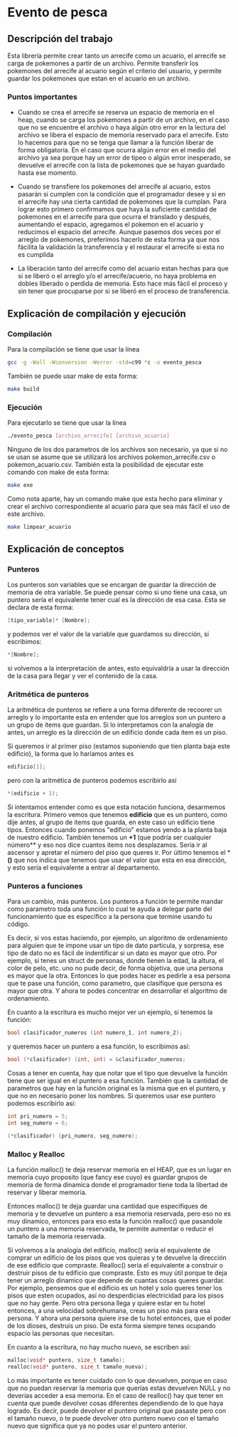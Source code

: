 
# Evento de pesca
 
## Descripción del trabajo

Esta librería permite crear tanto un arrecife como un acuario, el arrecife se carga de pokemones 
a partir de un archivo. Permite transferir los pokemones del arrecife al acuario según el criterio
del usuario, y permite guardar los pokemones que estan en el acuario en un archivo.

### Puntos importantes

* Cuando se crea el arrecife se reserva un espacio de memoria en el heap, cuando se carga los 
pokemones a partir de un archivo, en el caso que no se encuentre el archivo o haya algún otro 
error en la lectura del archivo se libera el espacio de memoria reservado para el arrecife. Esto
lo hacemos para que no se tenga que llamar a la función liberar de forma obligatoria.
En el caso que ocurra algún error en el medio del archivo ya sea porque hay un error de tipeo o 
algún error inesperado, se devuelve el arrecife con la lista de pokemones que se hayan guardado
hasta ese momento.

* Cuando se transfiere los pokemones del arrecife al acuario, estos pasarán si cumplen con la 
condición que el programador desee y si en el arrecife hay una cierta cantidad de pokemones que
la cumplan. Para lograr esto primero confirmamos que haya la suficiente cantidad de pokemones en
el arrecife para que ocurra el translado y después, aumentando el espacio, agregamos el pokemon 
en el acuario y reducimos el espacio del arrecife. 
Aunque pasemos dos veces por el arreglo de pokemones, preferímos hacerlo de esta forma ya que nos
fácilita la validación la transferencia y el restaurar el arrecife si esta no es cumplida

* La liberación tanto del arrecife como del acuario estan hechas para que si se liberó o el
arreglo y/o el arrecife/acuerio, no haya problema en dobles liberado o perdida de memoria. Esto 
hace más fácil el proceso y sin tener que procuparse por si se liberó en el proceso de 
transferencia.

## Explicación de compilación y ejecución

### Compilación

Para la compilación se tiene que usar la línea 

``` bash
gcc -g -Wall -Wconversion -Werror -std=c99 *c -o evento_pesca
```

También se puede usar make de esta forma: 

``` bash
make build
```

### Ejecución

Para ejecutarlo se tiene que usar la línea

``` bash
./evento_pesca [archivo_arrecife] [archivo_acuario]
``` 

Ninguno de los dos parametros de los archivos son necesario, ya que si no se usan se asume que 
se utilizará los archivos pokemon_arrecife.csv o pokemon_acuario.csv. También esta la posibilidad
de ejecutar este comando con make de esta forma:

``` bash
make exe
``` 

Como nota aparte, hay un comando make que esta hecho para eliminar y crear el archivo 
correspondiente al acuario para que sea más fácil el uso de este archivo.

``` bash
make limpear_acuario
``` 

## Explicación de conceptos

### Punteros

Los punteros son variables que se encargan de guardar la dirección de memoria de otra variable. 
Se puede pensar como si uno tiene una casa, un puntero sería el equivalente tener cual es la 
dirección de esa casa. Esta se declara de esta forma:

``` c
[tipo_variable]* [Nombre];
```

y podemos ver el valor de la variable que guardamos su dirección, si escribimos:

``` c 
*[Nombre];
```

si volvemos a la interpretación de antes, esto equivaldría a usar la dirección de la casa para 
llegar y ver el contenido de la casa.

### Aritmética de punteros

La aritmética de punteros se refiere a una forma diferente de recoorer un arreglo y lo importante
esta en entender que los arreglos son un puntero a un grupo de items que guardan.
Si lo interpretamos con la analogía de antes, un arreglo es la dirección de un edificio donde cada
item es un piso.

Si queremos ir al primer piso (estamos suponiendo que tien planta baja este edificio), la forma
que lo haríamos antes es 
``` c 
edificio[1];
```

pero con la aritmética de punteros podemos escribirlo así
``` c 
*(edificio + 1);
```

Si intentamos entender como es que esta notación funciona, desarmemos la escritura. Primero vemos
que tenemos **edificio** que es un puntero, como dije antes, al grupo de items que guarda, en este
caso un edificio tiene tipos. Entonces cuando ponemos "edificio" estamos yendo a la planta baja
de nuestro edificio.
También tenemos un **+1** (que podría ser cualquier número** y eso nos dice cuantos items nos 
desplazamos. Sería ir al ascensor y apretar el número del piso que queres ir.
Por último tenemos el ***()** que nos índica que tenemos que usar el valor que esta en esa dirección,
y esto sería el equivalente a entrar al departamento.

### Punteros a funciones

Para un cambio, más punteros. Los punteros a función te permite mandar como parametro toda una 
función lo cual te ayuda a delegar parte del funcionamiento que es especifico a la persona que
termine usando tu código.

Es decir, si vos estas haciendo, por ejemplo, un algoritmo de ordenamiento para alguien que te
impone usar un tipo de dato particula, y sorpresa, ese tipo de dato no es fácil de indentificar
si un dato es mayor que otro. Por ejemplo, si tenes un struct de personas, donde tienen la edad,
la altura, el color de pelo, etc. uno no pude decir, de forma objetiva, que una persona es mayor
que la otra.
Entonces lo que podes hacer es pedirle a esa persona que te pase una función, como parametro, que
clasifique que persona es mayor que otra. Y ahora te podes concentrar en desarrollar el algoritmo
de ordenamiento.

En cuanto a la escritura es mucho mejor ver un ejemplo, si tenemos la función:
``` c 
bool clasificador_numeros (int numero_1, int numero_2);
```
y queremos hacer un puntero a esa función, lo escribimos así:
``` c
bool (*clasificador) (int, int) = &clasificador_numeros;
```

Cosas a tener en cuenta, hay que notar que el tipo que devuelve la función tiene que ser igual en 
el puntero a esa función. También que la cantidad de parametros que hay en la función original es
la misma que en el puntero, y que no en necesario poner los nombres.
Si queremos usar ese puntero podemos escribirlo así:
``` c
int pri_numero = 5;
int seg_numero = 6;

(*clasificador) (pri_numero, seg_numero);
```

### Malloc y Realloc

La función malloc() te deja reservar memoria en el HEAP, que es un lugar en memoria cuyo proposito
(que fancy ese cuyo) es guardar grupos de memoria de forma dinamica donde el programador tiene 
toda la libertad de reservar y liberar memoria.

Entonces malloc() te deja guardar una cantidad que especifiques de memoria y te devuelve un 
puntero a esa memoria reservada, pero eso no es muy dinamico, entonces para eso esta la función 
realloc() que pasandole un puntero a una memoria reservada, te permite aumentar o reducir el
tamaño de la memoria reservada.

Si volvemos a la analogía del edificio, malloc() sería el equivalente de comprar un edificio de
los pisos que vos quieras y te devuelve la dirección de ese edificio que compraste. Realloc() 
sería el equivalente a construir o destruir pisos de tu edificio que compraste. 
Esto es muy útil porque te deja tener un arreglo dinamico que depende de cuantas cosas queres 
guardar. Por ejemplo, pensemos que el edificio es un hotel y solo queres tener los pisos que 
esten ocupados, así no desperdicias electricidad para los pisos que no hay gente. Pero otra 
persona llega y quiere estar en tu hotel entonces, a una velocidad sobrehumana, creas un piso más
para esa persona. Y ahora una persona quiere irse de tu hotel entonces, que el poder de los 
dioses, destruis un piso. De esta forma siempre tenes ocupando espacio las personas que necesitan.

En cuanto a la escritura, no hay mucho nuevo, se escriben así:

``` c
malloc(void* puntero, size_t tamaño);
realloc(void* puntero, size_t tamaño_nueva);
```

Lo más importante es tener cuidado con lo que devuelven, porque en caso que no puedan reservar la
memoria que querías estas devuelven NULL y no deverías acceder a esa memoria.
En el caso de realloc() hay que tener en cuenta que puede devolver cosas diferentes dependiendo de
lo que haya logrado. Es decir, puede devolver el puntero original que pasaste pero con el tamaño
nuevo, o te puede devolver otro puntero nuevo con el tamaño nuevo que significa que ya no podes
usar el puntero anterior.
